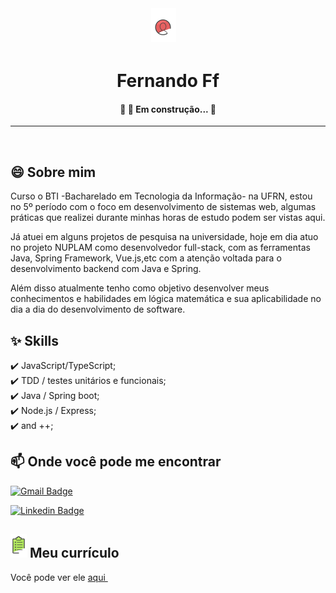 <div align="center" style="font-size:24px" id="top"> 
<img src="https://github.com/fernando-ff/fernando-ff/blob/master/assets/Screenshot_2020-08-29%20Design%20UX%20Alura%20-%20Cursos%20online%20de%20tecnologia.png" />
  &#xa0;

  <!-- <a href="https://fernandoff.netlify.app">Demo</a> -->
</div>

<h1 align="center">Fernando Ff</h1>

<!-- Status -->

<h4 align="center"> 
	🚧 🚀 Em construção...  🚧
</h4> 

<hr>


<br>

## 😄 Sobre mim ##

Curso o BTI -Bacharelado em Tecnologia da Informação- na UFRN, estou no 5º período com o foco em desenvolvimento de sistemas web, algumas práticas que realizei durante minhas horas de estudo podem ser vistas aqui.

Já atuei em alguns projetos de pesquisa na universidade, hoje em dia atuo no projeto NUPLAM como desenvolvedor full-stack, com as ferramentas Java, Spring Framework, Vue.js,etc com a atenção voltada para o desenvolvimento backend com Java e Spring.

Além disso atualmente tenho como objetivo desenvolver meus conhecimentos e habilidades em lógica matemática e sua aplicabilidade no dia a dia do desenvolvimento de software.

## :sparkles: Skills ##

:heavy_check_mark: JavaScript/TypeScript;\
:heavy_check_mark: TDD / testes unitários e funcionais;\
:heavy_check_mark: Java / Spring boot;\
:heavy_check_mark: Node.js / Express;\
:heavy_check_mark: and ++;




## 📫 Onde você pode me encontrar

[![Gmail Badge](https://img.shields.io/badge/-fferreiralf.1@gmail.com-c14438?style=flat&logo=Gmail&logoColor=white&link=mailto:fferreiralf.1@gmail.com)](mailto:fferreiralf.1@gmail.com)

[![Linkedin Badge](https://img.shields.io/badge/-Fernando-blue?style=flat&logo=Linkedin&logoColor=white&link=https://www.linkedin.com/in/santanasara/)](https://www.linkedin.com/in/fernando-ferreira-7155161a5/)



<h2 style="align-item:center"><img src="https://github.com/fernando-ff/fernando-ff/blob/master/assets/Screenshot_2020-08-30%20Inova%C3%A7%C3%A3o%20Gest%C3%A3o%20Alura%20-%20Cursos%20online%20de%20tecnologia.png" > 
Meu currículo
</h2>

</img>


Você pode ver ele  <a style="color:#000, text-decoration:none" href="https://github.com/fernando-ff/fernando-ff/blob/master/assets/Curr%C3%ADculo(1).pdf" download="Fernando Curriculum pdf" target="_blank">aqui </a>
&#xa0;

